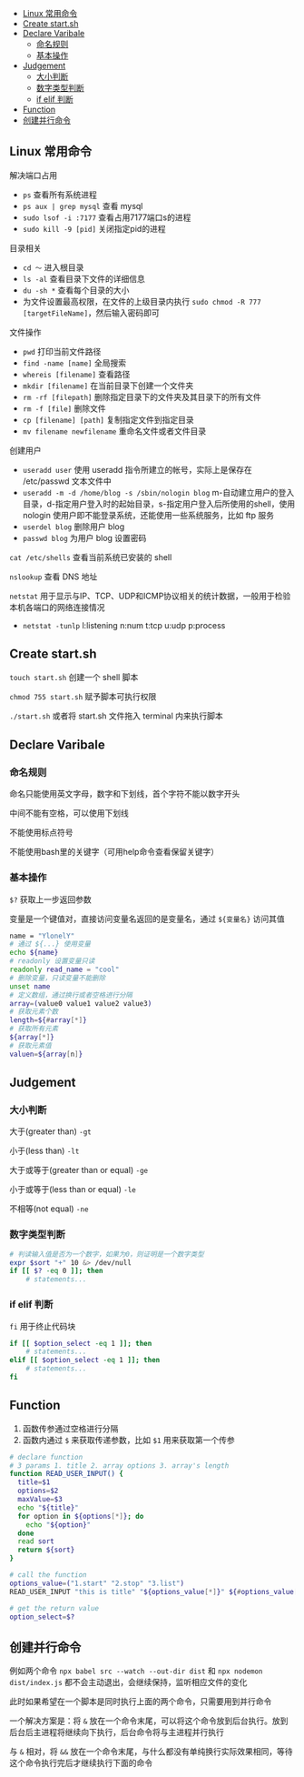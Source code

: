<!-- MarkdownTOC -->

- [Linux 常用命令](#linux-%E5%B8%B8%E7%94%A8%E5%91%BD%E4%BB%A4)
- [Create start.sh](#create-startsh)
- [Declare Varibale](#declare-varibale)
  - [命名规则](#%E5%91%BD%E5%90%8D%E8%A7%84%E5%88%99)
  - [基本操作](#%E5%9F%BA%E6%9C%AC%E6%93%8D%E4%BD%9C)
- [Judgement](#judgement)
  - [大小判断](#%E5%A4%A7%E5%B0%8F%E5%88%A4%E6%96%AD)
  - [数字类型判断](#%E6%95%B0%E5%AD%97%E7%B1%BB%E5%9E%8B%E5%88%A4%E6%96%AD)
  - [if elif 判断](#if-elif-%E5%88%A4%E6%96%AD)
- [Function](#function)
- [创建并行命令](#%E5%88%9B%E5%BB%BA%E5%B9%B6%E8%A1%8C%E5%91%BD%E4%BB%A4)

<!-- /MarkdownTOC -->

## Linux 常用命令

解决端口占用

- `ps` 查看所有系统进程
- `ps aux | grep mysql` 查看 mysql
- `sudo lsof -i :7177` 查看占用7177端口s的进程
- `sudo kill -9 [pid]` 关闭指定pid的进程

目录相关

- `cd ～` 进入根目录
- `ls -al` 查看目录下文件的详细信息
- `du -sh *` 查看每个目录的大小
- 为文件设置最高权限，在文件的上级目录内执行 `sudo chmod -R 777 [targetFileName]`，然后输入密码即可

文件操作

- `pwd` 打印当前文件路径
- `find -name [name]` 全局搜索
- `whereis [filename]` 查看路径
- `mkdir [filename]` 在当前目录下创建一个文件夹
- `rm -rf [filepath]` 删除指定目录下的文件夹及其目录下的所有文件
- `rm -f [file]` 删除文件
- `cp [filename] [path]` 复制指定文件到指定目录
- `mv filename newfilename` 重命名文件或者文件目录

创建用户

- `useradd user` 使用 useradd 指令所建立的帐号，实际上是保存在 /etc/passwd 文本文件中
- `useradd -m -d /home/blog -s /sbin/nologin blog` m-自动建立用户的登入目录，d-指定用户登入时的起始目录，s-指定用户登入后所使用的shell，使用 nologin 使用户即不能登录系统，还能使用一些系统服务，比如 ftp 服务
- `userdel blog` 删除用户 blog
- `passwd blog` 为用户 blog 设置密码

`cat /etc/shells` 查看当前系统已安装的 shell

`nslookup` 查看 DNS 地址

`netstat` 用于显示与IP、TCP、UDP和ICMP协议相关的统计数据，一般用于检验本机各端口的网络连接情况
- `netstat -tunlp` l:listening   n:num   t:tcp  u:udp  p:process


## Create start.sh

`touch start.sh` 创建一个 shell 脚本

`chmod 755 start.sh` 赋予脚本可执行权限

`./start.sh` 或者将 start.sh 文件拖入 terminal 内来执行脚本


## Declare Varibale

### 命名规则

命名只能使用英文字母，数字和下划线，首个字符不能以数字开头

中间不能有空格，可以使用下划线

不能使用标点符号

不能使用bash里的关键字（可用help命令查看保留关键字）

### 基本操作

`$?` 获取上一步返回参数

变量是一个键值对，直接访问变量名返回的是变量名，通过 `${变量名}` 访问其值

```sh
name = "YlonelY"
# 通过 ${...} 使用变量
echo ${name}
# readonly 设置变量只读
readonly read_name = "cool"
# 删除变量，只读变量不能删除
unset name
# 定义数组，通过换行或者空格进行分隔
array=(value0 value1 value2 value3)
# 获取元素个数
length=${#array[*]}
# 获取所有元素
${array[*]}
# 获取元素值
valuen=${array[n]}
```


## Judgement

### 大小判断

大于(greater than) `-gt`

小于(less than) `-lt` 

大于或等于(greater than or equal) `-ge`

小于或等于(less than or equal) `-le`

不相等(not equal) `-ne`

### 数字类型判断

```sh
# 判读输入值是否为一个数字，如果为0，则证明是一个数字类型
expr $sort "+" 10 &> /dev/null
if [[ $? -eq 0 ]]; then
	# statements...
```

### if elif 判断

`fi` 用于终止代码块

```sh
if [[ $option_select -eq 1 ]]; then
	# statements...
elif [[ $option_select -eq 1 ]]; then
	# statements...
fi
```


## Function

1. 函数传参通过空格进行分隔
2. 函数内通过 `$` 来获取传递参数，比如 `$1` 用来获取第一个传参

```sh
# declare function
# 3 params 1. title 2. array options 3. array's length
function READ_USER_INPUT() {
  title=$1
  options=$2
  maxValue=$3
  echo "${title}"
  for option in ${options[*]}; do
    echo "${option}"
  done
  read sort
  return ${sort}
}

# call the function
options_value=("1.start" "2.stop" "3.list")
READ_USER_INPUT "this is title" "${options_value[*]}" ${#options_value[*]}

# get the return value
option_select=$?
```

## 创建并行命令

例如两个命令 `npx babel src --watch --out-dir dist` 和 `npx nodemon dist/index.js` 都不会主动退出，会继续保持，监听相应文件的变化

此时如果希望在一个脚本是同时执行上面的两个命令，只需要用到并行命令

一个解决方案是：将 `&` 放在一个命令末尾，可以将这个命令放到后台执行。放到后台后主进程将继续向下执行，后台命令将与主进程并行执行

与 `&` 相对，将 `&&` 放在一个命令末尾，与什么都没有单纯换行实际效果相同，等待这个命令执行完后才继续执行下面的命令

